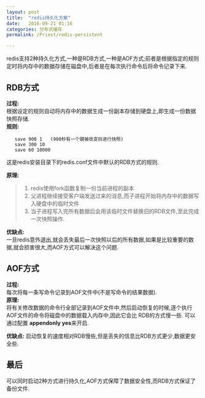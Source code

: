 ```yaml
---
layout: post  
title:  "redis持久化方案"  
date:   2016-09-21 01:16  
categories: 分布式缓存  
permalink: /Priest/redis-persistent 

---
```




redis支持2种持久化方式,一种是RDB方式,一种是AOF方式;前者是根据指定的规则定时将内存中的数据存储在磁盘中,后者是在每次执行命令后将命令记录下来.  
 
## RDB方式   
 
**过程:**  
       根据设定的规则自动将内存中的数据生成一份副本存储到硬盘上,即生成一份数据快照存储.  
**规则:** 
 
 ```
    save 900 1   (900秒有一个键被改变则进行快照)  
    save 300 10  
    save 60 10000  
 ```
 
这是redis安装目录下的redis.conf文件中默认的RDB方式的规则.  

**原理:**  

 > 1. redis使用fork函数复制一份当前进程的副本
 > 2. 父进程继续接受客户端发送过来的消息,而子进程开始将内存中的数据写入硬盘中的临时文件
 > 3. 当子进程写入完所有数据后会用该临时文件替换旧的RDB文件,至此完成一次快照操作.  
 
**优缺点:**   
    一旦redis意外退出,就会丢失最后一次快照以后的所有数据,如果是比较重要的数据,就会损害很大,而AOF方式可以解决这个问题.
    
## AOF方式   
**过程:**  
   每次将每一条写命令记录到AOF文件中(不是写命令的结果数据).  
**原理:**  
将有关修改数据的命令行全部记录到AOF文件中,然后启动恢复的时候,逐个执行AOF文件的命令将磁盘中的数据载入内存中,因此它会比
 RDB的方式慢一些. 可以通过配置 **appendonly yes**来开启.
 
**优缺点:**
   启动恢复的速度相对RDB慢些,但是丢失的信息比RDB方式更少,数据更安全些.
 
## 最后
可以同时启动2种方式进行持久化,AOF方式保障了数据安全性,而RDB方式保证了备份文件.